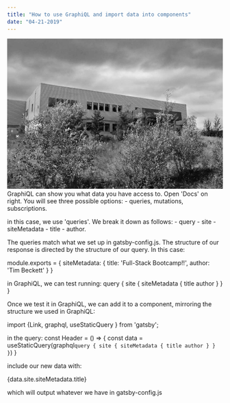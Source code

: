 ```yaml
---
title: "How to use GraphiQL and import data into components"
date: "04-21-2019"
---
```

![Candu High](./Candu-High.jpg)
GraphiQL can show you what data you have access to. Open 'Docs' on right. You will see three possible options: 
    - queries, mutations, subscriptions. 

in this case, we use 'queries'. We break it down as follows: 
    - query
        - site
            - siteMetadata
               - title
               - author. 

The queries match what we set up in gatsby-config.js. The structure of our response is directed by the structure of our query. In this case: 

module.exports = {
    siteMetadata: {
        title: 'Full-Stack Bootcamp!!',
        author: 'Tim Beckett'
    }
}

in GraphiQL, we can test running: 
query {
    site {
        siteMetadata {
            title
            author
        }
    }
}

Once we test it in GraphiQL, we can add it to a component, mirroring the structure we used in GraphiQL: 

import {Link, graphql, useStaticQuery } from 'gatsby'; 

in the query: 
const Header = () => {
    const data = useStaticQuery(graphql`
    query {
        site {
            siteMetadata {
                title
                author
            }
        }
    }
    `)
}

include our new data with: 

{data.site.siteMetadata.title}

which will output whatever we have in gatsby-config.js